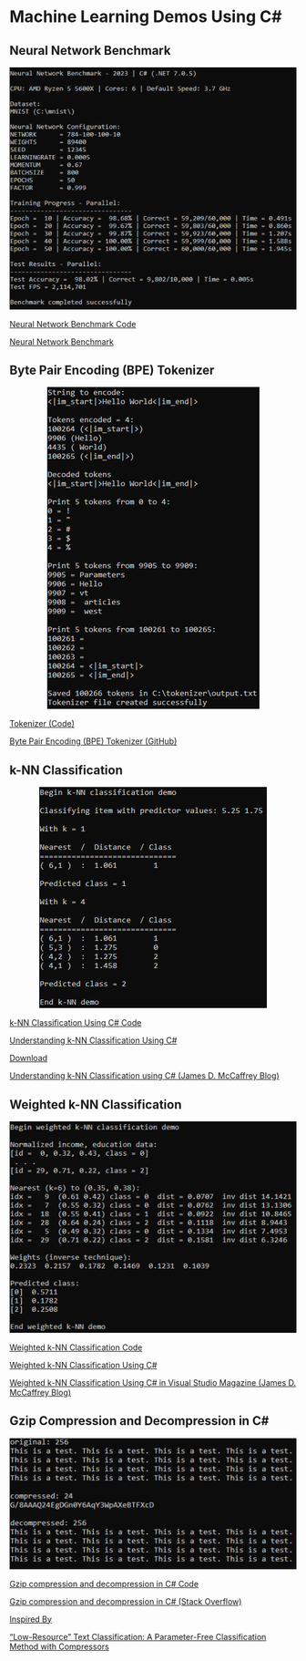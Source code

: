 # Machine Learning Demos Using C#

## Neural Network Benchmark

<p align="center">
  <img src="https://github.com/grensen/ML_demos/blob/main/figures/neural_network_benchmark.png">
</p>

[Neural Network Benchmark Code](https://github.com/grensen/ML_demos/blob/main/code/neural_network_benchmark.cs)

[Neural Network Benchmark](https://github.com/grensen/neural_network_benchmark)

## Byte Pair Encoding (BPE) Tokenizer

<p align="center">
  <img src="https://github.com/grensen/ML_demos/blob/main/figures/tokenizer.png">
</p>

[Tokenizer (Code)](https://github.com/grensen/ML_demos/blob/main/code/tokenizer.cs)

[Byte Pair Encoding (BPE) Tokenizer (GitHub)](https://github.com/stephentoub/Tokenizer)

## k-NN Classification

<p align="center">
  <img src="https://github.com/grensen/ML_demos/blob/main/figures/k-NN_JMC.png">
</p>

[k-NN Classification Using C# Code](https://github.com/grensen/ML_demos/blob/main/code/k-NN_JMC_2017.cs)

[Understanding k-NN Classification Using C#](https://learn.microsoft.com/en-us/archive/msdn-magazine/2017/december/test-run-understanding-k-nn-classification-using-csharp)

[Download](https://learn.microsoft.com/en-us/archive/msdn-magazine/2017/december/code-downloads-for-december-2017-msdn-magazine)

[Understanding k-NN Classification using C# (James D. McCaffrey Blog)](https://jamesmccaffrey.wordpress.com/2017/12/06/understanding-k-nn-classification-using-c/)

## Weighted k-NN Classification

<p align="center">
  <img src="https://github.com/grensen/ML_demos/blob/main/figures/k-NN_Weighted_JMC.png">
</p>

[Weighted k-NN Classification Code](https://github.com/grensen/ML_demos/blob/main/code/k-NN_Weighted_JMC_2022.cs)

[Weighted k-NN Classification Using C#](https://visualstudiomagazine.com/articles/2022/05/19/weighted-k-nn-classification.aspx)

[Weighted k-NN Classification Using C# in Visual Studio Magazine (James D. McCaffrey Blog)](https://jamesmccaffrey.wordpress.com/2022/06/08/weighted-k-nn-classification-using-csharp-2/)

## Gzip Compression and Decompression in C#

<p align="center">
  <img src="https://github.com/grensen/ML_demos/blob/main/figures/gzip.png">
</p>

[Gzip compression and decompression in C# Code](https://github.com/grensen/ML_demos/blob/main/code/gzip.cs)

[Gzip compression and decompression in C# (Stack Overflow)](https://stackoverflow.com/questions/25134897/gzip-compression-and-decompression-in-c-sharp)

[Inspired By](https://twitter.com/rasbt/status/1679680423671001090)

[“Low-Resource” Text Classification: A Parameter-Free Classification Method with Compressors](https://aclanthology.org/2023.findings-acl.426.pdf)

